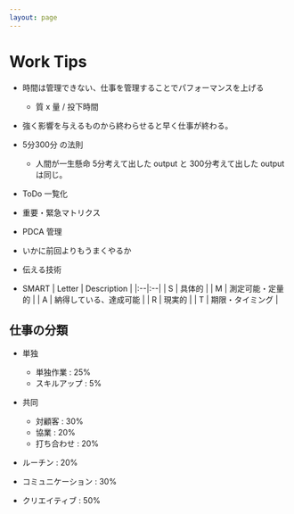 ```yaml
---
layout: page
---
```


# Work Tips

* 時間は管理できない、仕事を管理することでパフォーマンスを上げる
    * 質 x 量 / 投下時間
* 強く影響を与えるものから終わらせると早く仕事が終わる。
* 5分300分 の法則
    * 人間が一生懸命 5分考えて出した output と 300分考えて出した output は同じ。

* ToDo 一覧化
* 重要・緊急マトリクス
* PDCA 管理
* いかに前回よりもうまくやるか
* 伝える技術


* SMART
    | Letter | Description |
    |:--|:--|
    | S | 具体的 |
    | M | 測定可能・定量的 |
    | A | 納得している、達成可能 |
    | R | 現実的 |
    | T | 期限・タイミング |
    
    
 ## 仕事の分類
 
 * 単独
    * 単独作業 : 25%
    * スキルアップ : 5%
 * 共同
    * 対顧客 : 30%
    * 協業 : 20%
    * 打ち合わせ : 20%
    
 * ルーチン : 20%
 * コミュニケーション : 30%
 * クリエイティブ : 50%